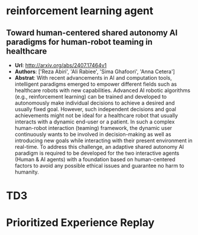 # reinforcement learning agent
## Toward human-centered shared autonomy AI paradigms for human-robot teaming in healthcare
- **Url**: http://arxiv.org/abs/2407.17464v1
- **Authors**: ['Reza Abiri', 'Ali Rabiee', 'Sima Ghafoori', 'Anna Cetera']
- **Abstrat**: With recent advancements in AI and computation tools, intelligent paradigms emerged to empower different fields such as healthcare robots with new capabilities. Advanced AI robotic algorithms (e.g., reinforcement learning) can be trained and developed to autonomously make individual decisions to achieve a desired and usually fixed goal. However, such independent decisions and goal achievements might not be ideal for a healthcare robot that usually interacts with a dynamic end-user or a patient. In such a complex human-robot interaction (teaming) framework, the dynamic user continuously wants to be involved in decision-making as well as introducing new goals while interacting with their present environment in real-time. To address this challenge, an adaptive shared autonomy AI paradigm is required to be developed for the two interactive agents (Human & AI agents) with a foundation based on human-centered factors to avoid any possible ethical issues and guarantee no harm to humanity.





# TD3
# Prioritized Experience Replay